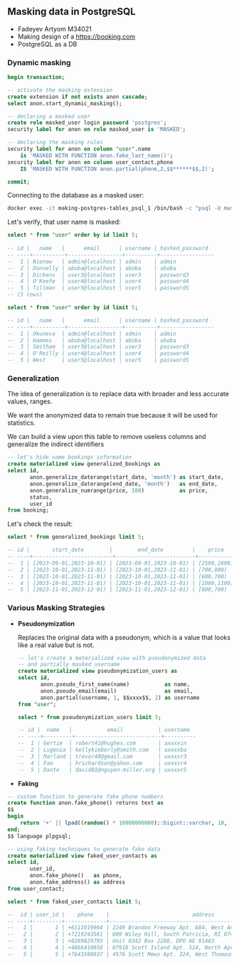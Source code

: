 ## Masking data in PostgreSQL

- Fadeyev Artyom M34021
- Making design of a https://booking.com
- PostgreSQL as a DB

### Dynamic masking

```sql
begin transaction;

-- activate the masking extension
create extension if not exists anon cascade;
select anon.start_dynamic_masking();

-- declaring a masked user
create role masked_user login password 'postgres';
security label for anon on role masked_user is 'MASKED';

-- declaring the masking rules
security label for anon on column "user".name
    is 'MASKED WITH FUNCTION anon.fake_last_name()';
security label for anon on column user_contact.phone
    IS 'MASKED WITH FUNCTION anon.partial(phone,2,$$******$$,2)';

commit;
```

Connecting to the database as a masked user:

```bash
docker exec -it making-postgres-tables_psql_1 /bin/bash -c "psql -U masked_user -d postgres"
```

Let's verify, that user name is masked:

```sql
select * from "user" order by id limit 5;
 
-- id |   name   |      email      | username | hashed_password 
-- ----+----------+-----------------+----------+-----------------
--  1 | Nienow   | admin@localhost | admin    | admin
--  2 | Donnelly | aboba@localhost | aboba    | aboba
--  3 | Dickens  | user3@localhost | user3    | password3
--  4 | O'Keefe  | user4@localhost | user4    | password4
--  5 | Tillman  | user5@localhost | user5    | password5
-- (5 rows)

select * from "user" order by id limit 5;

-- id |   name   |      email      | username | hashed_password 
-- ----+----------+-----------------+----------+-----------------
--  1 | Okuneva  | admin@localhost | admin    | admin
--  2 | Hammes   | aboba@localhost | aboba    | aboba
--  3 | Smitham  | user3@localhost | user3    | password3
--  4 | O'Reilly | user4@localhost | user4    | password4
--  5 | West     | user5@localhost | user5    | password5
```

### Generalization

The idea of generalization is to replace data with broader and less accurate values, ranges.

We want the anonymized data to remain true because it will be used for statistics.

We can build a view upon this table to remove useless columns and generalize the indirect identifiers

```sql
-- let's hide some bookings information
create materialized view generalized_bookings as
select id,
       anon.generalize_daterange(start_date, 'month') as start_date,
       anon.generalize_daterange(end_date, 'month')   as end_date,
       anon.generalize_numrange(price, 100)           as price,
       status,
       user_id
from booking;
```

Let's check the result:

```sql
select * from generalized_bookings limit 5;

-- id |       start_date        |        end_date         |    price    |  status  | user_id  
-- ----+-------------------------+-------------------------+-------------+----------+--------
--  1 | [2023-09-01,2023-10-01) | [2023-09-01,2023-10-01) | [2500,2600) | approved |       2 
--  2 | [2023-10-01,2023-11-01) | [2023-10-01,2023-11-01) | [700,800)   | approved |       2 
--  3 | [2023-10-01,2023-11-01) | [2023-10-01,2023-11-01) | [600,700)   | pending  |       3 
--  4 | [2023-10-01,2023-11-01) | [2023-10-01,2023-11-01) | [1000,1100) | approved |       4 
--  5 | [2023-11-01,2023-12-01) | [2023-11-01,2023-12-01) | [600,700)   | rejected |       5 
```

### Various Masking Strategies

- **Pseudonymization**

  Replaces the original data with a pseudonym, which is a value that looks like a real value but is not.

    ```sql
    -- let's create a materialized view with pseudonymized data
    -- and partially masked username
    create materialized view pseudonymization_users as
    select id,
           anon.pseudo_first_name(name)           as name,
           anon.pseudo_email(email)               as email,
           anon.partial(username, 1, $$xxxx$$, 2) as username
    from "user";
    ```

    ```sql
    select * from pseudonymization_users limit 5;
    
    -- id |  name   |           email           | username 
    -- ----+---------+---------------------------+----------
    --  1 | Gertie  | robert41@hughes.com       | axxxxin
    --  2 | Lugenia | kellykimberly@smith.com   | axxxxba
    --  3 | Marland | trevor48@gmail.com        | uxxxxr3
    --  4 | Fae     | hrichardson@yahoo.com     | uxxxxr4
    --  5 | Dante   | david01@nguyen-miller.org | uxxxxr5
    ```

- **Faking**

```sql
-- custom function to generate fake phone numbers
create function anon.fake_phone() returns text as
$$
begin
    return '+' || lpad((random() * 10000000000)::bigint::varchar, 10, '0');
end;
$$ language plpgsql;

-- using faking techniques to generate fake data
create materialized view faked_user_contacts as
select id,
       user_id,
       anon.fake_phone()   as phone,
       anon.fake_address() as address
from user_contact;
```

```sql
select * from faked_user_contacts limit 5;

--  id | user_id |    phone    |                          address                          
-- ----+---------+-------------+-----------------------------------------------------------
--   1 |       1 | +6111019964 | 2249 Brandon Freeway Apt. 684, West Anthonyberg, CT 00662
--   2 |       2 | +7219243561 | 689 Wiley Hill, South Patricia, RI 07445
--   3 |       3 | +8269829795 | Unit 0342 Box 2288, DPO AE 91483
--   4 |       4 | +4866410958 | 07910 Scott Island Apt. 514, North Aprilport, SD 19662
--   5 |       5 | +7641590937 | 4576 Scott Mews Apt. 324, West Thomasmouth, IA 60794
```


